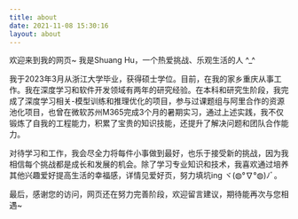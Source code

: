 ```yaml
---
title: about
date: 2021-11-08 15:30:16
layout: about
---
```

欢迎来到我的网页~ 我是Shuang Hu，一个热爱挑战、乐观生活的人 ^_^

我于2023年3月从浙江大学毕业，获得硕士学位。目前，在我的家乡重庆从事工作。我在深度学习和软件开发领域有两年的研究经验。在本科和研究生阶段，我完成了深度学习相关-模型训练和推理优化的项目，参与过课题组与阿里合作的资源池化项目，也曾在微软苏州M365完成3个月的暑期实习，通过上述实践，我不仅锻炼了自我的工程能力，积累了宝贵的知识技能，还提升了解决问题和团队合作能力。

对待学习和工作，我会尽全力将每件小事做到最好，也乐于接受新的挑战，因为我相信每个挑战都是成长和发展的机会。除了学习专业知识和技术，我喜欢通过培养其他兴趣爱好提高生活的幸福感，详情见爱好页，努力填坑ing ヾ(◍°∇°◍)ﾉﾞ。

最后，感谢您的访问，网页还在努力完善阶段，欢迎留言建议，期待能再次与您相遇~